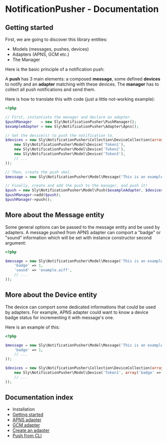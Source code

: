 # NotificationPusher - Documentation

## Getting started

First, we are going to discover this library entities:

* Models (messages, pushes, devices)
* Adapters (APNS, GCM etc.)
* The Manager

Here is the basic principle of a notification push:

A **push** has 3 main elements: a composed **message**, some defined **devices** to notify
and an **adapter** matching with these devices.
The **manager** has to collect all push notifications and send them.

Here is how to translate this with code (just a little not-working example):

``` php
<?php

// First, instantiate the manager and declare an adapter.
$pushManager    = new Sly\NotificationPusher\PushManager();
$exampleAdapter = new Sly\NotificationPusher\Adapter\Apns();

// Set the device(s) to push the notification to.
$devices = new Sly\NotificationPusher\Collection\DeviceCollection(array(
    new Sly\NotificationPusher\Model\Device('Token1'),
    new Sly\NotificationPusher\Model\Device('Token2'),
    new Sly\NotificationPusher\Model\Device('Token3'),
    // ...
));

// Then, create the push skel.
$message = new Sly\NotificationPusher\Model\Message('This is an example.');

// Finally, create and add the push to the manager, and push it!
$push = new Sly\NotificationPusher\Model\Push($exampleAdapter, $devices, $message);
$pushManager->add($push);
$pushManager->push();
```

## More about the Message entity

Some general options can be passed to the message entity and be used by adapters.
A message pushed from APNS adapter can comport a "badge" or "sound" information which will be set with
instance constructor second argument:

``` php
<?php

$message = new Sly\NotificationPusher\Model\Message('This is an example.', array(
    'badge' => 1,
    'sound' => 'example.aiff',
    // ...
));
```

## More about the Device entity

The device can comport some dedicated informations that could be used by adapters.
For example, APNS adapter could want to know a device badge status for incrementing it with message's one.

Here is an example of this:

``` php
<?php

$message = new Sly\NotificationPusher\Model\Message('This is an example.', array(
    'badge' => 1,
    // ...
));

$devices = new Sly\NotificationPusher\Collection\DeviceCollection(array(
    new Sly\NotificationPusher\Model\Device('Token1', array('badge' => 5)),
    // ...
));
```

## Documentation index

* Installation
* [Getting started](https://github.com/monove/NotificationPusher/tree/multiple_response/doc/getting-started.md)
* [APNS adapter](https://github.com/monove/NotificationPusher/tree/multiple_response/doc/apns-adapter.md)
* [GCM adapter](https://github.com/monove/NotificationPusher/tree/multiple_response/doc/gcm-adapter.md)
* [Create an adapter](https://github.com/monove/NotificationPusher/tree/multiple_response/doc/create-an-adapter.md)
* [Push from CLI](https://github.com/monove/NotificationPusher/tree/multiple_response/doc/push-from-cli.md)
